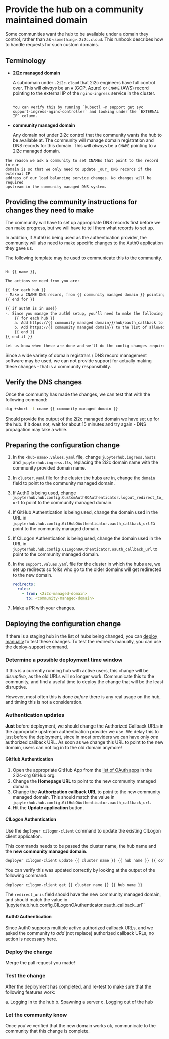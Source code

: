 # Provide the hub on a community maintained domain

Some communities want the hub to be available under a domain they control,
rather than as `<something>.2i2c.cloud`. This runbook describes how to handle
requests for such custom domains.

## Terminology

- **2i2c managed domain**

  A subdomain under `.2i2c.cloud` that 2i2c engineers have full control over.
  This will *always* be an `A` (GCP, Azure) or `CNAME` (AWS) record pointing to the
  external IP of the `nginx-ingress` service in the cluster.

  ```{note}

  You can verify this by running `kubectl -n support get svc
  support-ingress-nginx-controller` and looking under the `EXTERNAL IP` column.
  ```

- **community managed domain**

  Any domain not under 2i2c control that the community wants the
  hub to be available at. The community will manage domain registration and DNS
  records for this domain. This will *always* be a `CNAME` pointing to a 2i2c
  managed domain.


```{important}
The reason we ask a community to set CNAMEs that point to the record in our
domain is so that we only need to update _our_ DNS records if the external IP
address of our load balancing service changes. No changes will be required
upstream in the community managed DNS system.
```

## Providing the community instructions for changes they need to make

The community will have to set up appropriate DNS records first before we can
make progress, but we will have to tell them what records to set up.

In addition, if Auth0 is being used as the authentication provider, the
community will also need to make specific changes to the Auth0 application they
gave us.

The following template may be used to communicate this to the community.

```markdown

Hi {{ name }},
​
The actions we need from you are:

{{ for each hub }}
- Make a CNAME DNS record, from {{ community managed domain }} pointing to {{ 2i2c managed domain }}
{{ end for }}

{{ if auth0 is in use}}
-. Since you manage the auth0 setup, you'll need to make the following changes to the Auth0 application:
    {{ for each hub }}
    a. Add https://{{ community managed domain}}/hub/oauth_callback to the list of allowed callback URLs.
    b. Add https://{{ community managed domain}} to the list of allowed logout redirect URLs
    {{ end }}
{{ end if }}

Let us know when these are done and we'll do the config changes required on our part!

```

Since a wide variety of domain registrars / DNS record management software may
be used, we can not provide support for actually making these changes - that is
a community responsibility.

## Verify the DNS changes

Once the community has made the changes, we can test that with the following command:

```bash
dig +short -t cname {{ community managed domain }}
```

Should provide the output of the 2i2c managed domain we have set up for the hub. If
it does not, wait for about 15 minutes and try again - DNS propagation may take a while.

## Preparing the configuration change

1. In the `<hub-name>.values.yaml` file, change `jupyterhub.ingress.hosts` and
   `jupyterhub.ingress.tls`, replacing the 2i2c domain name with the community
   provided domain name.

2. In `cluster.yaml` file for the cluster the hubs are
   in, change the `domain` field to point to the community managed domain.

3. If Auth0 is being used, change `jupyterhub.hub.config.CustomAuth0OAuthenticator.logout_redirect_to_url`
   to point to the community managed domain.

4. If GitHub Authentication is being used, change the domain used in the URL in
   `jupyterhub.hub.config.GitHubOAuthenticator.oauth_callback_url` to point to the community
   managed domain.

5. If CILogon Authentication is being used, change the domain used in the URL in
   `jupyterhub.hub.config.CILogonOAuthenticator.oauth_callback_url` to point to the community
   managed domain.

6. In the `support.values.yaml` file for the cluster in which the hubs are, we set up redirects
   so folks who go to the older domains will get redirected to the new domain.

   ```yaml
   redirects:
     rules:
       - from: <2i2c-managed-domain>
         to: <community-managed-domain>
   ```

7. Make a PR with your changes.

## Deploying the configuration change

If there is a staging hub in the list of hubs being changed, you can [deploy manually](hubs:manual-deploy)
to test these changes. To test the redirects manually, you can use the [deploy-support](deploy-support-chart:manual)
command.

### Determine a possible deployment time window

If this is a currently running hub with active users, this change will be *disruptive*, as the old
URLs will no longer work. Communicate this to the community, and find a useful time to deploy
the change that will be the least disruptive.

However, most often this is done *before* there is any real usage on the hub, and timing this
is not a consideration.

### Authentication updates

**Just** before deployment, we should change the Authorized Callback URLs in the appropriate
upstream authentication provider we use. We delay this to just before the deployment, since in
most providers we can have only *one* authorized callback URL. As soon as we change this URL to
point to the new domain, users can not log in to the old domain anymore!

#### GitHub Authentication

1. Open the appropriate GitHub App from the [list of OAuth apps](https://github.com/organizations/2i2c-org/settings/applications)
   in the 2i2c-org GitHub org.
2. Change the **Homepage URL** to point to the new community managed domain.
3. Change the **Authorization callback URL** to point to the new community managed domain. This
   should match the value in `jupyterhub.hub.config.GitHubOAuthenticator.oauth_callback_url`.
4. Hit the **Update application** button.

#### CILogon Authentication

Use the `deployer cilogon-client` command to update the existing CILogon client application.

This commands needs to be passed the cluster name, the hub name and the **new community managed domain**.

```bash
deployer cilogon-client update {{ cluster name }} {{ hub name }} {{ community managed domain}}
```

You can verify this was updated correctly by looking at the output of the following command:

```bash
deployer cilogon-client get {{ cluster name }} {{ hub name }}
```

The `redirect_uris` field should have the new community managed domain, and should match
the value in `jupyterhub.hub.config.CILogonOAuthenticator.oauth_callback_url``

#### Auth0 Authentication

Since Auth0 supports multiple active authorized callback URLs, and we asked the community to
*add* (not replace) authorized callback URLs, no action is necessary here.

### Deploy the change

Merge the pull request you made!

### Test the change

After the deployment has completed, and re-test to make sure that the following features work:

a. Logging in to the hub
b. Spawning a server
c. Logging out of the hub

### Let the community know

Once you've verified that the new domain works ok, communicate to the community that this change
is complete.
